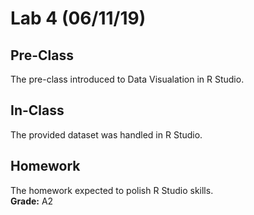 # Lab 4 (06/11/19)

## Pre-Class
The pre-class introduced to Data Visualation in R Studio.

## In-Class
The provided dataset was handled in R Studio.

## Homework
The homework expected to polish R Studio skills. <br />
**Grade:** A2